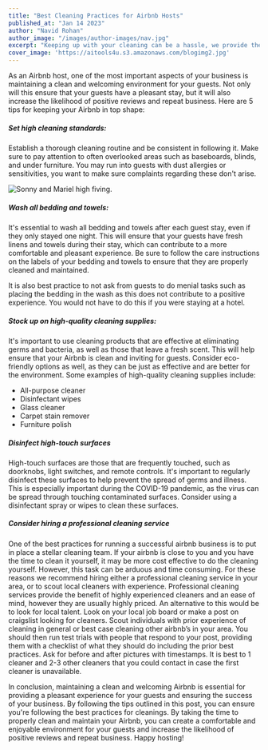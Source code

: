```yaml
---
title: "Best Cleaning Practices for Airbnb Hosts"
published_at: "Jan 14 2023"
author: "Navid Rohan"
author_image: "/images/author-images/nav.jpg"
excerpt: "Keeping up with your cleaning can be a hassle, we provide the best practices for dealing with your turnovers."
cover_image: 'https://aitools4u.s3.amazonaws.com/blogimg2.jpg'
---
```


As an Airbnb host, one of the most important aspects of your business is maintaining a clean and welcoming environment for your guests. Not only will this ensure that your guests have a pleasant stay, but it will also increase the likelihood of positive reviews and repeat business. Here are 5 tips for keeping your Airbnb in top shape:

##### Set high cleaning standards:

Establish a thorough cleaning routine and be consistent in following it. Make sure to pay attention to often overlooked areas such as baseboards, blinds, and under furniture. You may run into guests with dust allergies or sensitivities, you want to make sure complaints regarding these don't arise.

![Sonny and Mariel high fiving.](https://content.codecademy.com/courses/learn-cpp/community-challenge/highfive.gif)

##### Wash all bedding and towels:

It's essential to wash all bedding and towels after each guest stay, even if they only stayed one night. This will ensure that your guests have fresh linens and towels during their stay, which can contribute to a more comfortable and pleasant experience. Be sure to follow the care instructions on the labels of your bedding and towels to ensure that they are properly cleaned and maintained.

It is also best practice to not ask from guests to do menial tasks such as placing the bedding in the wash as this does not contribute to a positive experience. You would not have to do this if you were staying at a hotel.

##### Stock up on high-quality cleaning supplies:

It's important to use cleaning products that are effective at eliminating germs and bacteria, as well as those that leave a fresh scent. This will help ensure that your Airbnb is clean and inviting for guests. Consider eco-friendly options as well, as they can be just as effective and are better for the environment. Some examples of high-quality cleaning supplies include:

- All-purpose cleaner
- Disinfectant wipes
- Glass cleaner
- Carpet stain remover
- Furniture polish

##### Disinfect high-touch surfaces

High-touch surfaces are those that are frequently touched, such as doorknobs, light switches, and remote controls. It's important to regularly disinfect these surfaces to help prevent the spread of germs and illness. This is especially important during the COVID-19 pandemic, as the virus can be spread through touching contaminated surfaces. Consider using a disinfectant spray or wipes to clean these surfaces.

##### Consider hiring a professional cleaning service

One of the best practices for running a successful airbnb business is to put in place a stellar cleaning team. If your airbnb is close to you and you have the time to clean it yourself, it may be more cost effective to do the cleaning yourself. However, this task can be arduous and time consuming. For these reasons we recommend hiring either a professional cleaning service in your area, or to scout local cleaners with experience. Professional cleaning services provide the benefit of highly experienced cleaners and an ease of mind, however they are usually highly priced.
An alternative to this would be to look for local talent. Look on your local job board or make a post on craigslist looking for cleaners. Scout individuals with prior experience of cleaning in general or best case cleaning other airbnb’s in your area. You should then run test trials with people that respond to your post, providing them with a checklist of what they should do including the prior best practices. Ask for before and after pictures with timestamps. It is best to 1 cleaner and 2-3 other cleaners that you could contact in case the first cleaner is unavailable.

In conclusion, maintaining a clean and welcoming Airbnb is essential for providing a pleasant experience for your guests and ensuring the success of your business. By following the tips outlined in this post, you can ensure you're following the best practices for cleanings. By taking the time to properly clean and maintain your Airbnb, you can create a comfortable and enjoyable environment for your guests and increase the likelihood of positive reviews and repeat business. Happy hosting!
